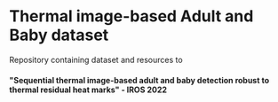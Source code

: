 # Thermal image-based Adult and Baby dataset
Repository containing dataset and resources to 

#### "Sequential thermal image-based adult and baby detection robust to thermal residual heat marks" - IROS 2022
